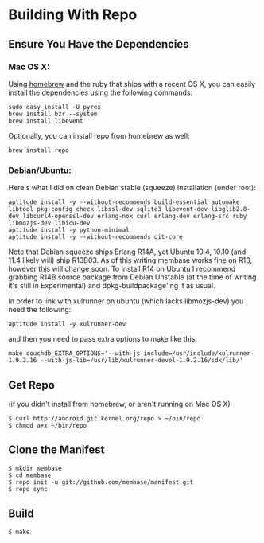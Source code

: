 # Building With Repo

## Ensure You Have the Dependencies

### Mac OS X:

Using [homebrew][homebrew] and the ruby that ships with a recent OS X,
you can easily install the dependencies using the following commands:

    sudo easy_install -U pyrex
    brew install bzr --system
    brew install libevent

Optionally, you can install repo from homebrew as well:

    brew install repo

### Debian/Ubuntu:

Here's what I did on clean Debian stable (squeeze) installation (under root):

    aptitude install -y --without-recommends build-essential automake libtool pkg-config check libssl-dev sqlite3 libevent-dev libglib2.0-dev libcurl4-openssl-dev erlang-nox curl erlang-dev erlang-src ruby libmozjs-dev libicu-dev
    aptitude install -y python-minimal
    aptitude install -y --without-recommends git-core

Note that Debian squeeze ships Erlang R14A, yet Ubuntu 10.4, 10.10
(and 11.4 likely will) ship R13B03. As of this writing membase works
fine on R13, however this will change soon. To install R14 on Ubuntu I
recommend grabbing R14B source package from Debian Unstable (at the
time of writing it's still in Experimental) and dpkg-buildpackage'ing
it as usual.

In order to link with xulrunner on ubuntu (which lacks libmozjs-dev) you need the following:

    aptitude install -y xulrunner-dev

and then you need to pass extra options to make like this:

    make couchdb_EXTRA_OPTIONS='--with-js-include=/usr/include/xulrunner-1.9.2.16 --with-js-lib=/usr/lib/xulrunner-devel-1.9.2.16/sdk/lib/'

## Get Repo

(if you didn't install from homebrew, or aren't running on Mac OS X)

    $ curl http://android.git.kernel.org/repo > ~/bin/repo
    $ chmod a+x ~/bin/repo

## Clone the Manifest

    $ mkdir membase
    $ cd membase
    $ repo init -u git://github.com/membase/manifest.git
    $ repo sync

## Build

    $ make

[homebrew]: https://github.com/mxcl/homebrew
